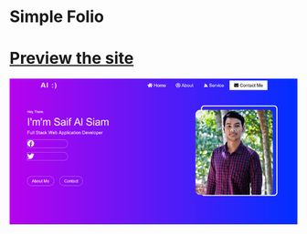 # Simple Folio

# [Preview the site](https://alsiam.github.io/html-projects/portfolio)

![image info](../assets/images/portfolio.png)